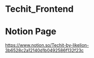 # Techit_Frontend
# Notion Page
https://www.notion.so/Techit-by-likelion-3b6528c2a12140d1b0492586f132f23c
